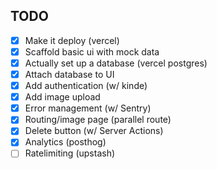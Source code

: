 ## TODO

- [x] Make it deploy (vercel)
- [x] Scaffold basic ui with mock data
- [x] Actually set up a database (vercel postgres)
- [x] Attach database to UI
- [x] Add authentication (w/ kinde)
- [x] Add image upload
- [x] Error management (w/ Sentry)
- [x] Routing/image page (parallel route)
- [x] Delete button (w/ Server Actions)
- [x] Analytics (posthog)
- [ ] Ratelimiting (upstash)
